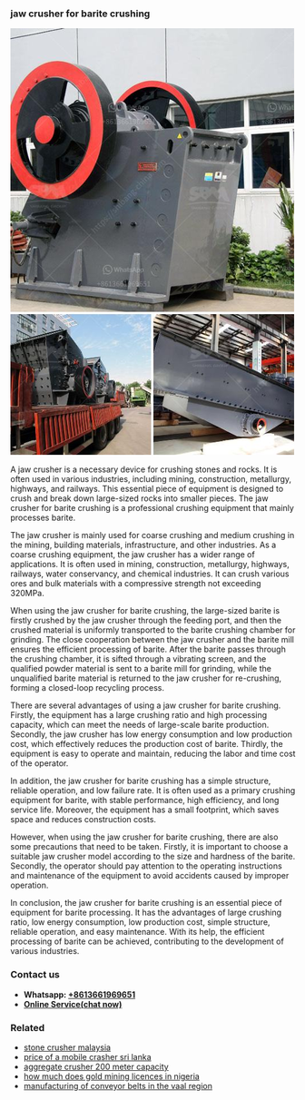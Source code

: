 <h3>jaw crusher for barite crushing</h3><img src='1702950092.jpg' alt=''><p>A jaw crusher is a necessary device for crushing stones and rocks. It is often used in various industries, including mining, construction, metallurgy, highways, and railways. This essential piece of equipment is designed to crush and break down large-sized rocks into smaller pieces. The jaw crusher for barite crushing is a professional crushing equipment that mainly processes barite.</p><p>The jaw crusher is mainly used for coarse crushing and medium crushing in the mining, building materials, infrastructure, and other industries. As a coarse crushing equipment, the jaw crusher has a wider range of applications. It is often used in mining, construction, metallurgy, highways, railways, water conservancy, and chemical industries. It can crush various ores and bulk materials with a compressive strength not exceeding 320MPa.</p><p>When using the jaw crusher for barite crushing, the large-sized barite is firstly crushed by the jaw crusher through the feeding port, and then the crushed material is uniformly transported to the barite crushing chamber for grinding. The close cooperation between the jaw crusher and the barite mill ensures the efficient processing of barite. After the barite passes through the crushing chamber, it is sifted through a vibrating screen, and the qualified powder material is sent to a barite mill for grinding, while the unqualified barite material is returned to the jaw crusher for re-crushing, forming a closed-loop recycling process.</p><p>There are several advantages of using a jaw crusher for barite crushing. Firstly, the equipment has a large crushing ratio and high processing capacity, which can meet the needs of large-scale barite production. Secondly, the jaw crusher has low energy consumption and low production cost, which effectively reduces the production cost of barite. Thirdly, the equipment is easy to operate and maintain, reducing the labor and time cost of the operator.</p><p>In addition, the jaw crusher for barite crushing has a simple structure, reliable operation, and low failure rate. It is often used as a primary crushing equipment for barite, with stable performance, high efficiency, and long service life. Moreover, the equipment has a small footprint, which saves space and reduces construction costs.</p><p>However, when using the jaw crusher for barite crushing, there are also some precautions that need to be taken. Firstly, it is important to choose a suitable jaw crusher model according to the size and hardness of the barite. Secondly, the operator should pay attention to the operating instructions and maintenance of the equipment to avoid accidents caused by improper operation.</p><p>In conclusion, the jaw crusher for barite crushing is an essential piece of equipment for barite processing. It has the advantages of large crushing ratio, low energy consumption, low production cost, simple structure, reliable operation, and easy maintenance. With its help, the efficient processing of barite can be achieved, contributing to the development of various industries.</p><h3>Contact us</h3><ul><li><strong>Whatsapp:&nbsp;<a href="https://wa.me/8613661969651">+8613661969651</a></strong></li><li><a href="https://swt.shibang-china.com/?git&amp;zhl&amp;jaw crusher for barite crushing"><strong>Online Service(chat now)</strong></a></li></ul><h3>Related</h3><ul><li><a href='stone crusher malaysia.md'>stone crusher malaysia</a></li><li><a href='price of a mobile crasher sri lanka.md'>price of a mobile crasher sri lanka</a></li><li><a href='aggregate crusher 200 meter capacity.md'>aggregate crusher 200 meter capacity</a></li><li><a href='how much does gold mining licences in nigeria.md'>how much does gold mining licences in nigeria</a></li><li><a href='manufacturing of conveyor belts in the vaal region.md'>manufacturing of conveyor belts in the vaal region</a></li></ul>